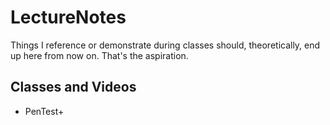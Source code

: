# LectureNotes
Things I reference or demonstrate during classes should, theoretically, end up here from now on. That's the aspiration. 

## Classes and Videos

- PenTest+ 
